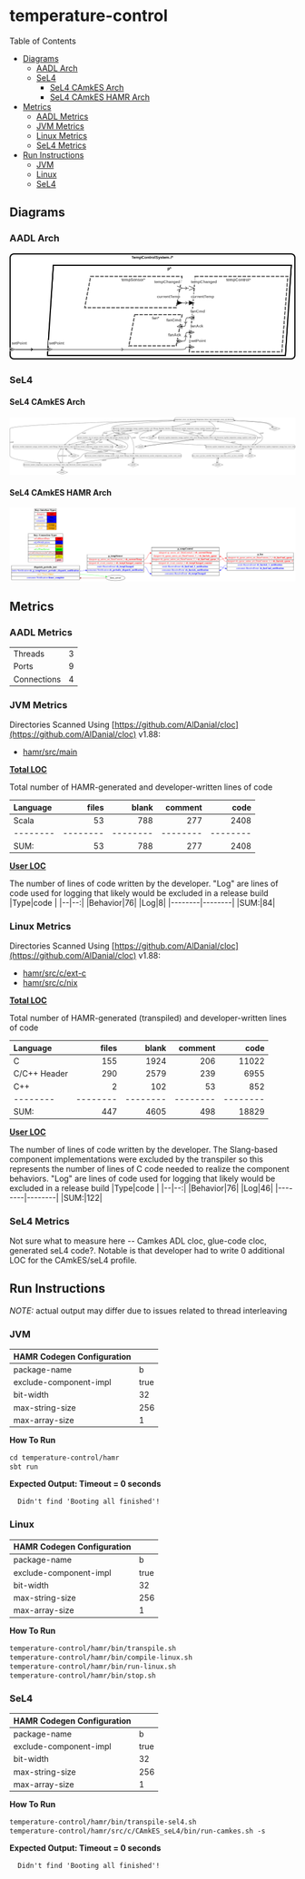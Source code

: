 # temperature-control

 Table of Contents
  * [Diagrams](#diagrams)
    * [AADL Arch](#aadl-arch)
    * [SeL4](#sel4)
      * [SeL4 CAmkES Arch](#sel4-camkes-arch)
      * [SeL4 CAmkES HAMR Arch](#sel4-camkes-hamr-arch)
  * [Metrics](#metrics)
    * [AADL Metrics](#aadl-metrics)
    * [JVM Metrics](#jvm-metrics)
    * [Linux Metrics](#linux-metrics)
    * [SeL4 Metrics](#sel4-metrics)
  * [Run Instructions](#run-instructions)
    * [JVM](#jvm)
    * [Linux](#linux)
    * [SeL4](#sel4)

## Diagrams
### AADL Arch
![AADL Arch](aadl/diagrams/aadl-arch.png)

### SeL4
#### SeL4 CAmkES Arch
![SeL4 CAmkES Arch](aadl/diagrams/CAmkES-arch-SeL4.svg)

#### SeL4 CAmkES HAMR Arch
![SeL4 CAmkES HAMR Arch](aadl/diagrams/CAmkES-HAMR-arch-SeL4.svg)

## Metrics
### AADL Metrics
| | |
|--|--|
|Threads|3|
|Ports|9|
|Connections|4|

### JVM Metrics
Directories Scanned Using [https://github.com/AlDanial/cloc](https://github.com/AlDanial/cloc) v1.88:
- [hamr/src/main](hamr/src/main)

<u><b>Total LOC</b></u>

Total number of HAMR-generated and developer-written lines of code

Language|files|blank|comment|code
:-------|-------:|-------:|-------:|-------:
Scala|53|788|277|2408
--------|--------|--------|--------|--------
SUM:|53|788|277|2408

<u><b>User LOC</b></u>

The number of lines of code written by the developer.
"Log" are lines of code used for logging that
likely would be excluded in a release build
 |Type|code |
 |--|--:|
 |Behavior|76|
 |Log|8|
 |--------|--------|
 |SUM:|84|

### Linux Metrics
Directories Scanned Using [https://github.com/AlDanial/cloc](https://github.com/AlDanial/cloc) v1.88:
- [hamr/src/c/ext-c](hamr/src/c/ext-c)
- [hamr/src/c/nix](hamr/src/c/nix)

<u><b>Total LOC</b></u>

Total number of HAMR-generated (transpiled) and developer-written lines of code

Language|files|blank|comment|code
:-------|-------:|-------:|-------:|-------:
C|155|1924|206|11022
C/C++ Header|290|2579|239|6955
C++|2|102|53|852
--------|--------|--------|--------|--------
SUM:|447|4605|498|18829

<u><b>User LOC</b></u>

The number of lines of code written by the developer.
The Slang-based component implementations were excluded by the transpiler so this represents the number of lines of C code needed to realize the component behaviors.
"Log" are lines of code used for logging that
likely would be excluded in a release build
|Type|code |
|--|--:|
|Behavior|76|
|Log|46|
|--------|--------|
|SUM:|122|

### SeL4 Metrics
Not sure what to measure here -- Camkes ADL cloc, glue-code cloc, generated seL4 code?.  Notable is that developer had to write 0 additional LOC for the CAmkES/seL4 profile.

## Run Instructions
*NOTE:* actual output may differ due to issues related to thread interleaving
### JVM

  |HAMR Codegen Configuration| |
  |--|--|
  | package-name | b |
  | exclude-component-impl | true |
  | bit-width | 32 |
  | max-string-size | 256 |
  | max-array-size | 1 |


  **How To Run**
  ```
  cd temperature-control/hamr
  sbt run
  ```
  **Expected Output: Timeout = 0 seconds**
  ```
    Didn't find 'Booting all finished'!
  ```

### Linux

  |HAMR Codegen Configuration| |
  |--|--|
  | package-name | b |
  | exclude-component-impl | true |
  | bit-width | 32 |
  | max-string-size | 256 |
  | max-array-size | 1 |


  **How To Run**
  ```
  temperature-control/hamr/bin/transpile.sh
  temperature-control/hamr/bin/compile-linux.sh
  temperature-control/hamr/bin/run-linux.sh
  temperature-control/hamr/bin/stop.sh
  ```


### SeL4

  |HAMR Codegen Configuration| |
  |--|--|
  | package-name | b |
  | exclude-component-impl | true |
  | bit-width | 32 |
  | max-string-size | 256 |
  | max-array-size | 1 |


  **How To Run**
  ```
  temperature-control/hamr/bin/transpile-sel4.sh
  temperature-control/hamr/src/c/CAmkES_seL4/bin/run-camkes.sh -s
  ```
  **Expected Output: Timeout = 0 seconds**
  ```
    Didn't find 'Booting all finished'!
  ```